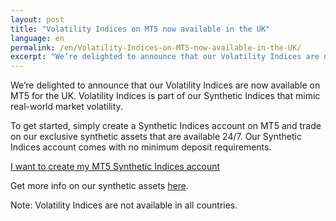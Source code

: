 ```yaml
---
layout: post
title: "Volatility Indices on MT5 now available in the UK"
language: en
permalink: /en/Volatility-Indices-on-MT5-now-available-in-the-UK/
excerpt: "We’re delighted to announce that our Volatility Indices are now available on MT5 for the UK. Volatility Indices is part of our Synthetic Indices that mimic real-world market volatility..."
---
```


We’re delighted to announce that our Volatility Indices are now available on MT5 for the UK. Volatility Indices is part of our Synthetic Indices that mimic real-world market volatility.

To get started, simply create a Synthetic Indices account on MT5 and trade on our exclusive synthetic assets that are available 24/7. Our Synthetic Indices account comes with no minimum deposit requirements.

<div class="cta">
    <a class="button" href="https://www.binary.com/en/user/metatrader.html"><span>I want to create my MT5 Synthetic Indices account</span></a>
</div>

Get more info on our synthetic assets <a href="https://www.binary.com/en/get-started/cfds.html#contract-specification">here</a>. 

Note: Volatility Indices are not available in all countries.